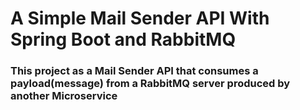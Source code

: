 # A Simple Mail Sender API With Spring Boot and RabbitMQ

### This project as a Mail Sender API that consumes a payload(message) from a RabbitMQ server produced by another Microservice
